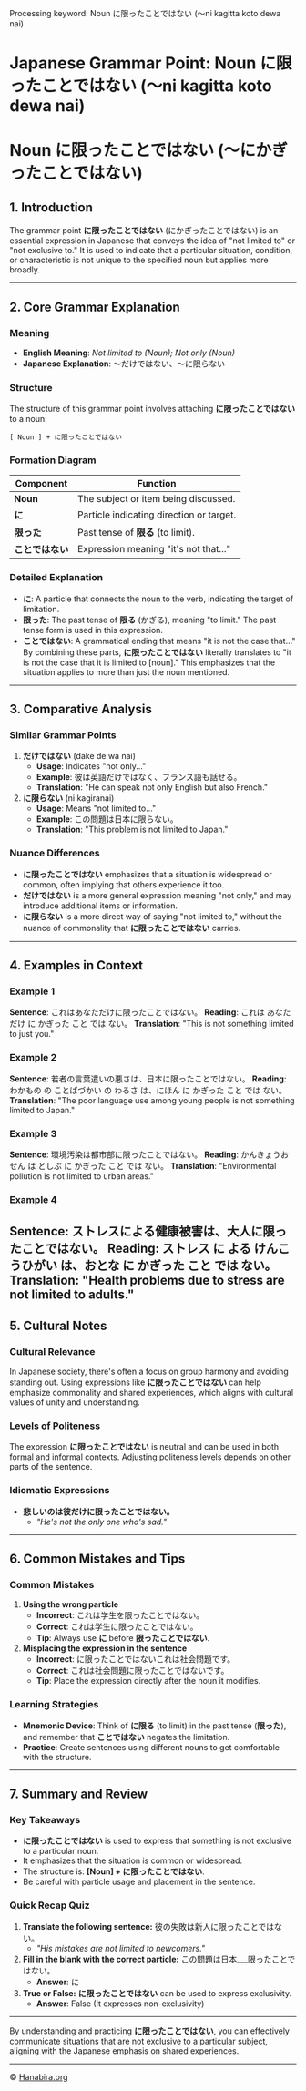 Processing keyword: Noun に限ったことではない (〜ni kagitta koto dewa nai)
# Japanese Grammar Point: Noun に限ったことではない (〜ni kagitta koto dewa nai)
# Noun に限ったことではない (〜にかぎったことではない)
## 1. Introduction
The grammar point **に限ったことではない** (にかぎったことではない) is an essential expression in Japanese that conveys the idea of "not limited to" or "not exclusive to." It is used to indicate that a particular situation, condition, or characteristic is not unique to the specified noun but applies more broadly.

---
## 2. Core Grammar Explanation
### Meaning
- **English Meaning**: *Not limited to (Noun); Not only (Noun)*
- **Japanese Explanation**: ～だけではない、～に限らない
### Structure
The structure of this grammar point involves attaching **に限ったことではない** to a noun:
```
[ Noun ] + に限ったことではない
```
### Formation Diagram
| **Component**      | **Function**                         |
|--------------------|--------------------------------------|
| **Noun**           | The subject or item being discussed. |
| **に**             | Particle indicating direction or target. |
| **限った**         | Past tense of **限る** (to limit).    |
| **ことではない**   | Expression meaning "it's not that..." |
### Detailed Explanation
- **に**: A particle that connects the noun to the verb, indicating the target of limitation.
- **限った**: The past tense of **限る** (かぎる), meaning "to limit." The past tense form is used in this expression.
- **ことではない**: A grammatical ending that means "it is not the case that..."
By combining these parts, **に限ったことではない** literally translates to "it is not the case that it is limited to [noun]." This emphasizes that the situation applies to more than just the noun mentioned.
---
## 3. Comparative Analysis
### Similar Grammar Points
1. **だけではない** (dake de wa nai)
   - **Usage**: Indicates "not only..."
   - **Example**: 彼は英語だけではなく、フランス語も話せる。
   - **Translation**: "He can speak not only English but also French."
2. **に限らない** (ni kagiranai)
   - **Usage**: Means "not limited to..."
   - **Example**: この問題は日本に限らない。
   - **Translation**: "This problem is not limited to Japan."
### Nuance Differences
- **に限ったことではない** emphasizes that a situation is widespread or common, often implying that others experience it too.
- **だけではない** is a more general expression meaning "not only," and may introduce additional items or information.
- **に限らない** is a more direct way of saying "not limited to," without the nuance of commonality that **に限ったことではない** carries.
---
## 4. Examples in Context
### Example 1
**Sentence**: これはあなただけに限ったことではない。
**Reading**: これは あなた だけ に かぎった こと では ない。
**Translation**: "This is not something limited to just you."
### Example 2
**Sentence**: 若者の言葉遣いの悪さは、日本に限ったことではない。
**Reading**: わかもの の ことばづかい の わるさ は、にほん に かぎった こと では ない。
**Translation**: "The poor language use among young people is not something limited to Japan."
### Example 3
**Sentence**: 環境汚染は都市部に限ったことではない。
**Reading**: かんきょうおせん は としぶ に かぎった こと では ない。
**Translation**: "Environmental pollution is not limited to urban areas."
### Example 4
**Sentence**: ストレスによる健康被害は、大人に限ったことではない。
**Reading**: ストレス に よる けんこうひがい は、おとな に かぎった こと では ない。
**Translation**: "Health problems due to stress are not limited to adults."
---
## 5. Cultural Notes
### Cultural Relevance
In Japanese society, there's often a focus on group harmony and avoiding standing out. Using expressions like **に限ったことではない** can help emphasize commonality and shared experiences, which aligns with cultural values of unity and understanding.
### Levels of Politeness
The expression **に限ったことではない** is neutral and can be used in both formal and informal contexts. Adjusting politeness levels depends on other parts of the sentence.
### Idiomatic Expressions
- **悲しいのは彼だけに限ったことではない。**
  - *"He's not the only one who's sad."*
---
## 6. Common Mistakes and Tips
### Common Mistakes
1. **Using the wrong particle**
   - **Incorrect**: これは学生を限ったことではない。
   - **Correct**: これは学生に限ったことではない。
   - **Tip**: Always use **に** before **限ったことではない**.
2. **Misplacing the expression in the sentence**
   - **Incorrect**: に限ったことではないこれは社会問題です。
   - **Correct**: これは社会問題に限ったことではないです。
   - **Tip**: Place the expression directly after the noun it modifies.
### Learning Strategies
- **Mnemonic Device**: Think of **に限る** (to limit) in the past tense (**限った**), and remember that **ことではない** negates the limitation.
- **Practice**: Create sentences using different nouns to get comfortable with the structure.
---
## 7. Summary and Review
### Key Takeaways
- **に限ったことではない** is used to express that something is not exclusive to a particular noun.
- It emphasizes that the situation is common or widespread.
- The structure is: **[Noun] + に限ったことではない**.
- Be careful with particle usage and placement in the sentence.
### Quick Recap Quiz
1. **Translate the following sentence:**
   彼の失敗は新人に限ったことではない。
   - *"His mistakes are not limited to newcomers."*
2. **Fill in the blank with the correct particle:**
   この問題は日本___限ったことではない。
   - **Answer**: に
3. **True or False:**
   **に限ったことではない** can be used to express exclusivity.
   - **Answer**: False (It expresses non-exclusivity)
---
By understanding and practicing **に限ったことではない**, you can effectively communicate situations that are not exclusive to a particular subject, aligning with the Japanese emphasis on shared experiences.


---

© [Hanabira.org](https://hanabira.org)
